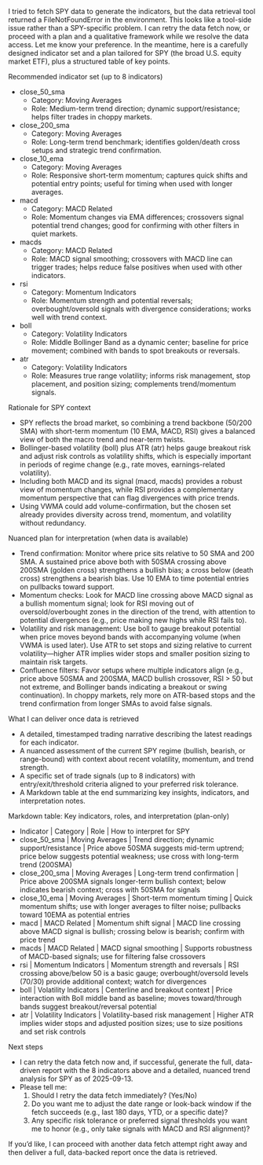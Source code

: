 I tried to fetch SPY data to generate the indicators, but the data retrieval tool returned a FileNotFoundError in the environment. This looks like a tool-side issue rather than a SPY-specific problem. I can retry the data fetch now, or proceed with a plan and a qualitative framework while we resolve the data access. Let me know your preference. In the meantime, here is a carefully designed indicator set and a plan tailored for SPY (the broad U.S. equity market ETF), plus a structured table of key points.

Recommended indicator set (up to 8 indicators)
- close_50_sma
  - Category: Moving Averages
  - Role: Medium-term trend direction; dynamic support/resistance; helps filter trades in choppy markets.
- close_200_sma
  - Category: Moving Averages
  - Role: Long-term trend benchmark; identifies golden/death cross setups and strategic trend confirmation.
- close_10_ema
  - Category: Moving Averages
  - Role: Responsive short-term momentum; captures quick shifts and potential entry points; useful for timing when used with longer averages.
- macd
  - Category: MACD Related
  - Role: Momentum changes via EMA differences; crossovers signal potential trend changes; good for confirming with other filters in quiet markets.
- macds
  - Category: MACD Related
  - Role: MACD signal smoothing; crossovers with MACD line can trigger trades; helps reduce false positives when used with other indicators.
- rsi
  - Category: Momentum Indicators
  - Role: Momentum strength and potential reversals; overbought/oversold signals with divergence considerations; works well with trend context.
- boll
  - Category: Volatility Indicators
  - Role: Middle Bollinger Band as a dynamic center; baseline for price movement; combined with bands to spot breakouts or reversals.
- atr
  - Category: Volatility Indicators
  - Role: Measures true range volatility; informs risk management, stop placement, and position sizing; complements trend/momentum signals.

Rationale for SPY context
- SPY reflects the broad market, so combining a trend backbone (50/200 SMA) with short-term momentum (10 EMA, MACD, RSI) gives a balanced view of both the macro trend and near-term twists.
- Bollinger-based volatility (boll) plus ATR (atr) helps gauge breakout risk and adjust risk controls as volatility shifts, which is especially important in periods of regime change (e.g., rate moves, earnings-related volatility).
- Including both MACD and its signal (macd, macds) provides a robust view of momentum changes, while RSI provides a complementary momentum perspective that can flag divergences with price trends.
- Using VWMA could add volume-confirmation, but the chosen set already provides diversity across trend, momentum, and volatility without redundancy.

Nuanced plan for interpretation (when data is available)
- Trend confirmation: Monitor where price sits relative to 50 SMA and 200 SMA. A sustained price above both with 50SMA crossing above 200SMA (golden cross) strengthens a bullish bias; a cross below (death cross) strengthens a bearish bias. Use 10 EMA to time potential entries on pullbacks toward support.
- Momentum checks: Look for MACD line crossing above MACD signal as a bullish momentum signal; look for RSI moving out of oversold/overbought zones in the direction of the trend, with attention to potential divergences (e.g., price making new highs while RSI fails to).
- Volatility and risk management: Use boll to gauge breakout potential when price moves beyond bands with accompanying volume (when VWMA is used later). Use ATR to set stops and sizing relative to current volatility—higher ATR implies wider stops and smaller position sizing to maintain risk targets.
- Confluence filters: Favor setups where multiple indicators align (e.g., price above 50SMA and 200SMA, MACD bullish crossover, RSI > 50 but not extreme, and Bollinger bands indicating a breakout or swing continuation). In choppy markets, rely more on ATR-based stops and the trend confirmation from longer SMAs to avoid false signals.

What I can deliver once data is retrieved
- A detailed, timestamped trading narrative describing the latest readings for each indicator.
- A nuanced assessment of the current SPY regime (bullish, bearish, or range-bound) with context about recent volatility, momentum, and trend strength.
- A specific set of trade signals (up to 8 indicators) with entry/exit/threshold criteria aligned to your preferred risk tolerance.
- A Markdown table at the end summarizing key insights, indicators, and interpretation notes.

Markdown table: Key indicators, roles, and interpretation (plan-only)
- Indicator | Category | Role | How to interpret for SPY
- close_50_sma | Moving Averages | Trend direction; dynamic support/resistance | Price above 50SMA suggests mid-term uptrend; price below suggests potential weakness; use cross with long-term trend (200SMA)
- close_200_sma | Moving Averages | Long-term trend confirmation | Price above 200SMA signals longer-term bullish context; below indicates bearish context; cross with 50SMA for signals
- close_10_ema | Moving Averages | Short-term momentum timing | Quick momentum shifts; use with longer averages to filter noise; pullbacks toward 10EMA as potential entries
- macd | MACD Related | Momentum shift signal | MACD line crossing above MACD signal is bullish; crossing below is bearish; confirm with price trend
- macds | MACD Related | MACD signal smoothing | Supports robustness of MACD-based signals; use for filtering false crossovers
- rsi | Momentum Indicators | Momentum strength and reversals | RSI crossing above/below 50 is a basic gauge; overbought/oversold levels (70/30) provide additional context; watch for divergences
- boll | Volatility Indicators | Centerline and breakout context | Price interaction with Boll middle band as baseline; moves toward/through bands suggest breakout/reversal potential
- atr | Volatility Indicators | Volatility-based risk management | Higher ATR implies wider stops and adjusted position sizes; use to size positions and set risk controls

Next steps
- I can retry the data fetch now and, if successful, generate the full, data-driven report with the 8 indicators above and a detailed, nuanced trend analysis for SPY as of 2025-09-13.
- Please tell me:
  1) Should I retry the data fetch immediately? (Yes/No)
  2) Do you want me to adjust the date range or look-back window if the fetch succeeds (e.g., last 180 days, YTD, or a specific date)?
  3) Any specific risk tolerance or preferred signal thresholds you want me to honor (e.g., only take signals with MACD and RSI alignment)?

If you’d like, I can proceed with another data fetch attempt right away and then deliver a full, data-backed report once the data is retrieved.